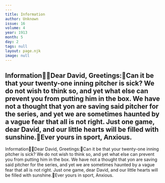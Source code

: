 ```yaml
---
---
title: Information
author: Unknown
issue: 16
volume: 4
year: 1913
month: 5
day: 2
tags: null
layout: page.njk
image: null
---
```

InformationDear David, Greetings:Can it be that your twenty-one inning pitcher is sick? We do not wish to think so, and yet what else can prevent you from putting him in the box. We have not a thought that yon are saving said pitcher for the series, and yet we are sometimes haunted by a vague fear that all is not right. Just one game, dear David, and our little hearts will be filled with sunshine.Ever yours in sport, Anxious.
---
InformationDear David, Greetings:Can it be that your twenty-one inning pitcher is sick? We do not wish to think so, and yet what else can prevent you from putting him in the box. We have not a thought that yon are saving said pitcher for the series, and yet we are sometimes haunted by a vague fear that all is not right. Just one game, dear David, and our little hearts will be filled with sunshine.Ever yours in sport, Anxious.

